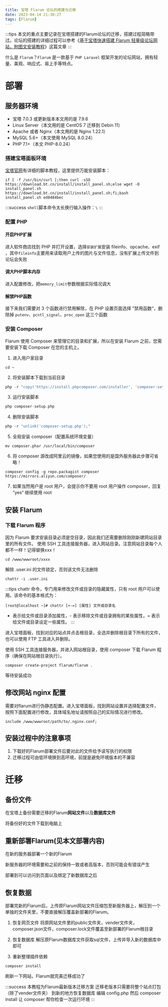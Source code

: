 ```yaml
---
title: 宝塔 Flarum 论坛的搭建与迁移
date: 2023-04-14 21:30:27
tags: [Flarum]
---
```

:::tips
本文的重点主要记录在宝塔搭建的Flarum论坛的迁移，搭建过程简略带过。论坛的搭建的详细过程可以参考《[基于宝塔快速搭建 Flarum 轻量级论坛网站，附图文安装教程](https://zhuanlan.zhihu.com/p/499677300)》这篇文章
:::
<!-- more -->
什么是 `Flarum`？`Flarum` 是一款基于 `PHP Laravel` 框架开发的论坛网站，拥有轻量、美观、响应式、易上手等特点。
# 部署
## 服务器环境
- 宝塔 7.0.3 或更新版本本文用的是 7.9.6
- Linux Server（本文用的是 CentOS 7 迁移到 Debin 11）
- Apache 或者 Nginx（本文用的是 Nginx 1.22.1）
- MySQL 5.6+（本文使用 MySQL 8.0.24）
- PHP 7.1+（本文 PHP-8.0.24）
### 搭建宝塔面板环境
[宝塔官网](https://www.bt.cn/new/download.html)有详细的脚本教程，这里提供万能安装脚本：

```shell
if [ -f /usr/bin/curl ];then curl -sSO https://download.bt.cn/install/install_panel.sh;else wget -O install_panel.sh https://download.bt.cn/install/install_panel.sh;fi;bash install_panel.sh ed8484bec
```
:::success
`shell`脚本命令太长换行输入操作：`\`
:::
### 配置 PHP
#### 开启PHP扩展
进入软件商店找到 PHP 并打开设置，选择`安装扩展`安装 fileinfo、opcache、exif ，其中`fileinfo`主要用来读取用户上传的图片与文件信息，没有扩展上传文件到论坛会失败

#### 调大PHP脚本内存
进入配置修改，把`memory_limit`参数根据实际情况调大

#### 解禁PHP函数
接下来我们需要对 3 个函数进行禁用解除，在 PHP 设置页面选择 ”禁用函数“，删除掉 `putenv`、`pcntl_signal`、`proc_open` 这三个函数
### 安装 Composer
Flarum 使用 Composer 来管理它的目录和扩展，所以在安装 Flarum 之前，您需要安装下载 Composer 在您的主机上。
1. 进入用户家目录
```shell
cd ~
```
2. 将安装脚本下载到当前目录
```php
php -r "copy('https://install.phpcomposer.com/installer', 'composer-setup.php');"
```
3. 运行安装脚本
```php
php composer-setup.php
```
4. 删除安装脚本
```php
php -r "unlink('composer-setup.php');"
```
5. 全局安装 composer（配置系统环境变量）
```shell
mv composer.phar /usr/local/bin/composer
```
6. 将 composer 源改成阿里云的镜像，如果您使用的是国外服务器此步骤可省略！
```shell
composer config -g repo.packagist composer https://mirrors.aliyun.com/composer/
```
7. 如果当然用户是 root 用户，会提示你不要用 root 用户操作 composer，回复 ”yes“ 继续使用 root
## 安装 Flarum
### 下载 Flarum 程序
因为 Flarum 要求安装目录必须是空目录，因此我们还需要删除刚刚新建网站目录里的所有文件。
使用 SSH 工具连接服务器，进入网站目录。注意网站目录每个人都不一样！记得替换xxx！
```shell
cd /www/wwwroot/xxxx
```
解除 .user.ini 的文件锁定，否则该文件无法删除
```shell
chattr -i .user.ini
```

:::tips
chattr 命令，专门用来修改文件或目录的隐藏属性，只有 root 用户可以使用。该命令的基本格式为：
```
[root@localhost ~]# chattr [+-=] [属性] 文件或目录名
```
+ 表示给文件或目录添加属性，- 表示移除文件或目录拥有的某些属性，= 表示给文件或目录设定一些属性。
:::

进入宝塔面板，找到对应的站点并点击根目录，全选并删除根目录下所有的文件，也可以使用 FTP 工具进入并删除。

使用 SSH 工具连接服务器，并进入网站根目录，使用 composer 下载 Flarum 程序（确保在网站根目录执行）。
```shell
composer create-project flarum/flarum .
```
等待安装成功
## 修改网站 nginx 配置
需要对flarum进行伪静态配置。进入宝塔面板，找到网站设置并选择配置文件，按照下面配置进行修改，具体域名地址请按照自己的实际情况进行修改。
```nginx
include /www/wwwroot/path/to/.nginx.conf;
```
## 安装过程中的注意事项
1. 下载好的Flarum部署文件后要对此的文件给予读写执行的权限
2. 迁移过程可由低环境换到高环境，前提是避免环境版本的不兼容
# 迁移
## 备份文件
在宝塔上备份需要迁移的Flarum**网站文件**以及**数据库文件**

将备份好的文件下载到电脑上

## 重新部署Flarum(见本文部署内容)
在新的服务器部署一个新的Flarum

新服务器的环境需要和之前的保持一致或者高版本，否则可能会有错误产生

部署到可以访问到页面以及绑定了新数据库之后

## 恢复数据
部署完新的Flarum后，上传原Flarum网站文件压缩包至新服务器上，解压到一个单独的文件夹里，不要直接解压覆盖新部署的Flarum。
1. 恢复网页文件
将原网站文件里的public文件夹，vender文件夹，composer.json文件，composer.lock文件覆盖至新部署的Flarum根目录

2. 恢复数据库
解压原Flarum数据库文件获取sql文件，上传并导入新的数据库中即可

3. 重新整理插件依赖
```shell
composer install
```
刷新一下网站，Flarum就完美迁移成功了

:::success
本教程为Flarum最新版本迁移方案
迁移老版本只需要将整个站点打包（除了vender文件夹）
到新的地方恢复数据库 编辑 config.php 然后 composer install
让 composer 帮你检查一次运行环境
:::



